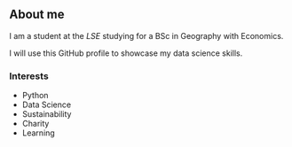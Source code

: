 ## About me

I am a student at the _LSE_ studying for a BSc in Geography with Economics.

I will use this GitHub profile to showcase my data science skills.

### Interests

- Python 
- Data Science
- Sustainability
- Charity
- Learning
